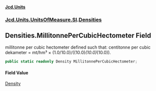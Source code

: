 #### [Jcd.Units](index.md 'index')
### [Jcd.Units.UnitsOfMeasure.SI](Jcd.Units.UnitsOfMeasure.SI.md 'Jcd.Units.UnitsOfMeasure.SI').[Densities](Densities.md 'Jcd.Units.UnitsOfMeasure.SI.Densities')

## Densities.MillitonnePerCubicHectometer Field

millitonne per cubic hectometer defined such that: centitonne per cubic dekameter = mt/hm³ ×
(1.0/10.0)/((10.0)*(10.0)*(10.0)).

```csharp
public static readonly Density MillitonnePerCubicHectometer;
```

#### Field Value
[Density](Density.md 'Jcd.Units.UnitTypes.Density')